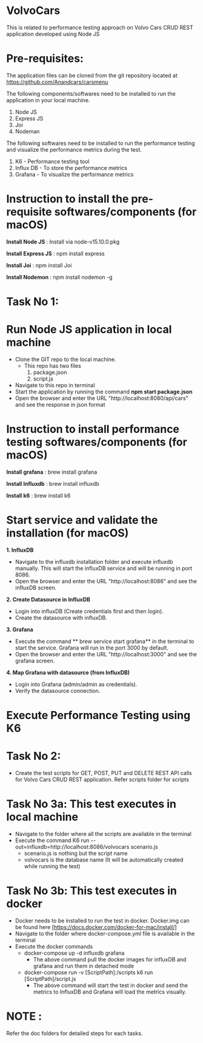 # VolvoCars
This is related to performance testing approach on Volvo Cars CRUD REST application developed using Node JS

# Pre-requisites:
The application files can be cloned from the git repository located at 
https://github.com/Anandcars/carsmenu

The following components/softwares need to be installed to run the application in your local machine.
1. Node JS
2. Express JS
3. Joi
4. Nodeman

The following softwares need to be installed to run the performance testing and visualize the performance metrics during the test.
1. K6 - Performance testing tool
2. Influx DB - To store the performance metrics
3. Grafana - To visualize the performance metrics

# Instruction to install the pre-requisite softwares/components (for macOS)

**Install Node JS** :
Install via node-v15.10.0.pkg

**Install Express JS** :
npm install express

**Install Joi** :
npm install Joi

**Install Nodemon** :
npm install nodemon -g

# Task No 1: 

# Run Node JS application in local machine
* Clone the GIT repo to the local machine.
     * This repo has two files
          1. package.json
          2. script.js
* Navigate to this repo in terminal
* Start the application by running the command 
**npm start package.json**
* Open the browser and enter the URL "http://localhost:8080/api/cars" and see the response in json format

# Instruction to install performance testing softwares/components (for macOS)

**Install grafana** :
brew install grafana

**Install Influxdb** :
brew install influxdb

**Install k6** :
brew install k6

# Start service and validate the installation (for macOS)
**1. InfluxDB**
* Navigate to the influxdb installation folder and execute influxdb manually. This will start the influxDB service and will be running in port 8086.
* Open the browser and enter the URL "http://localhost:8086" and see the influxDB screen.

**2. Create Datasource in InfluxDB**
* Login into influxDB (Create credentials first and then login). 
* Create the datasource with influxDB.

**3. Grafana**
* Execute the command ** brew service start grafana** in the terminal to start the service. Grafana will run in the port 3000 by default.
* Open the browser and enter the URL "http://localhost:3000" and see the grafana screen.

**4. Map Grafana with datasource (from InfluxDB)**
* Login into Grafana (admin/admin as credentials). 
* Verify the datasource connection.


# Execute Performance Testing using K6
# Task No 2: 
* Create the test scripts for GET, POST, PUT and DELETE REST API calls for Volvo Cars CRUD REST application. Refer scripts folder for scripts 

# Task No 3a: This test executes in local machine
* Navigate to the folder where all the scripts are available in the terminal
* Execute the command K6 run --out=influxdb=http://localhost:8086/volvocars scenario.js
    * scenario.js is nothing but the script name
    * volvocars is the database name (It will be automatically created while running the test)     

# Task No 3b: This test executes in docker
* Docker needs to be installed to run the test in docker. Docker.img can be found here [https://docs.docker.com/docker-for-mac/install/]
* Navigate to the folder where docker-compose.yml file is available in the terminal
* Execute the docker commands
    * docker-compose up -d influxdb grafana
      * The above command pull the docker images for influxDB and grafana and run them in detached mode
    * docker-compose run -v [ScriptPath]:/scripts k6 run [ScriptPath]/script.js
      * The above command will start the test in docker and send the metrics to InfluxDB and Grafana will load the metrics visually.

# NOTE :
Refer the doc folders for detailed steps for each tasks.
